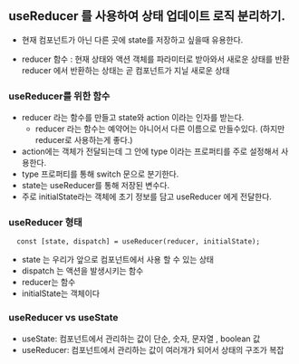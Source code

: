 ## useReducer 를 사용하여 상태 업데이트 로직 분리하기.    

* 현재 컴포넌트가 아닌 다른 곳에 state를 저장하고 싶을때 유용한다.  

* reducer 함수 : 현재 상태와 액션 객체를 파라미터로 받아와서 새로운 상태를 반환   
reducer 에서 반환하는 상태는 곧 컴포넌트가 지닐 새로운 상태   

### useReducer를 위한 함수  
 * reducer 라는 함수를 만들고 state와 action 이라는 인자를 받는다.  
   * reducer 라는 함수는 예약어는 아니어서 다른 이름으로 만들수있다. (하지만 reducer로 사용하는게 좋다.)    
 * action에는 객체가 전달되는데 그 안에 type 이라는 프로퍼티를 주로 설정해서 사용한다.    
 * type 프로퍼티를 통해 switch 문으로 분기한다.    
 * state는 useReducer를 통해 저장된 변수다.  
 * 주로 initialState라는 객체에 초기 정보를 담고 useReducer 에게 전달한다.   


### useReducer 형태  
`  const [state, dispatch] = useReducer(reducer, initialState);`   

* state 는 우리가 앞으로 컴포넌트에서 사용 할 수 있는 상태   
* dispatch 는 액션을 발생시키는 함수  
* reducer는 함수  
* initialState는 객체이다   


### useReducer vs useState    
* useState: 컴포넌트에서 관리하는 값이 단순, 숫자, 문자열 , boolean 값   
* useReducer: 컴포넌트에서 관리하는 값이 여러개가 되어서 상태의 구조가 복잡    

